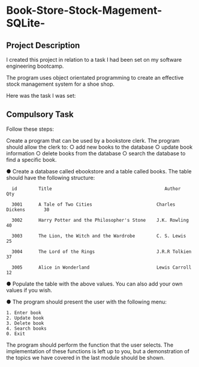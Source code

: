 # Book-Store-Stock-Magement-SQLite-

<h2>Project Description</h2>
I created this project in relation to a task I had been set on my software engineering bootcamp.

The program uses object orientated programming to create an effective stock management system for a shoe shop.

Here was the task I was set:

<h2>Compulsory Task</h2>

Follow these steps:

 Create a program that can be used by a bookstore clerk. The program
should allow the clerk to:
    ○ add new books to the database
    ○ update book information
    ○ delete books from the database
    ○ search the database to find a specific book.
    
● Create a database called ebookstore and a table called books. The table should have the following structure:

      id        Title                                          Author             Qty 
  
      3001      A Tale of Two Cities                        Charles Dickens       30
      
      3002      Harry Potter and the Philosopher's Stone    J.K. Rowling          40
      
      3003      The Lion, the Witch and the Wardrobe        C. S. Lewis           25
      
      3004      The Lord of the Rings                       J.R.R Tolkien         37
      
      3005      Alice in Wonderland                         Lewis Carroll         12

● Populate the table with the above values. You can also add your own values if you wish.

● The program should present the user with the following menu:

    1. Enter book
    2. Update book
    3. Delete book
    4. Search books
    0. Exit
    
The program should perform the function that the user selects. The implementation of these functions is left up to you, but a demonstration of the
topics we have covered in the last module should be shown.
